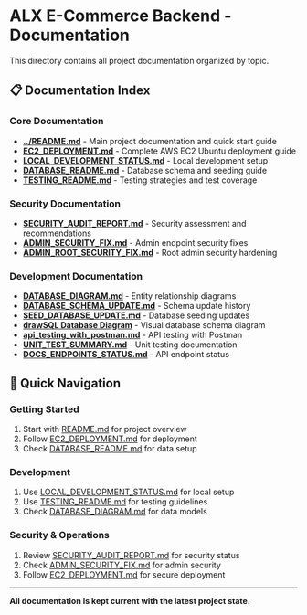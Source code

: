 # ALX E-Commerce Backend - Documentation

This directory contains all project documentation organized by topic.

## 📋 Documentation Index

### Core Documentation
- **[../README.md](../README.md)** - Main project documentation and quick start guide
- **[EC2_DEPLOYMENT.md](EC2_DEPLOYMENT.md)** - Complete AWS EC2 Ubuntu deployment guide
- **[LOCAL_DEVELOPMENT_STATUS.md](LOCAL_DEVELOPMENT_STATUS.md)** - Local development setup
- **[DATABASE_README.md](DATABASE_README.md)** - Database schema and seeding guide
- **[TESTING_README.md](TESTING_README.md)** - Testing strategies and test coverage

### Security Documentation
- **[SECURITY_AUDIT_REPORT.md](SECURITY_AUDIT_REPORT.md)** - Security assessment and recommendations
- **[ADMIN_SECURITY_FIX.md](ADMIN_SECURITY_FIX.md)** - Admin endpoint security fixes
- **[ADMIN_ROOT_SECURITY_FIX.md](ADMIN_ROOT_SECURITY_FIX.md)** - Root admin security hardening

### Development Documentation
- **[DATABASE_DIAGRAM.md](DATABASE_DIAGRAM.md)** - Entity relationship diagrams
- **[DATABASE_SCHEMA_UPDATE.md](DATABASE_SCHEMA_UPDATE.md)** - Schema update history
- **[SEED_DATABASE_UPDATE.md](SEED_DATABASE_UPDATE.md)** - Database seeding updates
- **[drawSQL Database Diagram](../drawSQL-image-export-2025-08-08.png)** - Visual database schema diagram
- **[api_testing_with_postman.md](api_testing_with_postman.md)** - API testing with Postman
- **[UNIT_TEST_SUMMARY.md](UNIT_TEST_SUMMARY.md)** - Unit testing documentation
- **[DOCS_ENDPOINTS_STATUS.md](DOCS_ENDPOINTS_STATUS.md)** - API endpoint status

## 🚀 Quick Navigation

### Getting Started
1. Start with [README.md](../README.md) for project overview
2. Follow [EC2_DEPLOYMENT.md](EC2_DEPLOYMENT.md) for deployment
3. Check [DATABASE_README.md](DATABASE_README.md) for data setup

### Development
1. Use [LOCAL_DEVELOPMENT_STATUS.md](LOCAL_DEVELOPMENT_STATUS.md) for local setup
2. Use [TESTING_README.md](TESTING_README.md) for testing guidelines
3. Check [DATABASE_DIAGRAM.md](DATABASE_DIAGRAM.md) for data models

### Security & Operations
1. Review [SECURITY_AUDIT_REPORT.md](SECURITY_AUDIT_REPORT.md) for security status
2. Check [ADMIN_SECURITY_FIX.md](ADMIN_SECURITY_FIX.md) for admin security
3. Follow [EC2_DEPLOYMENT.md](EC2_DEPLOYMENT.md) for secure deployment

---

**All documentation is kept current with the latest project state.**
